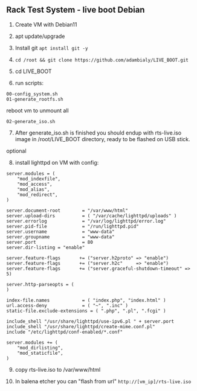 Rack Test System - live boot Debian
-----------------------------------

1. Create VM with Debian11

2. apt update/upgrade

3. Install git ```apt install git -y```

4. ``` cd /root && git clone https://github.com/adambialy/LIVE_BOOT.git ```

5. cd LIVE_BOOT

6. run scripts:

```
00-config_system.sh 
01-generate_rootfs.sh
```
reboot vm to unmount all 
```
02-generate_iso.sh
```

7. After generate_iso.sh is finished you should endup with rts-live.iso image in /root/LIVE_BOOT directory, ready to be flashed on USB stick.

optional

8. install lighttpd on VM with config:

```
server.modules = (
	"mod_indexfile",
	"mod_access",
	"mod_alias",
 	"mod_redirect",
)

server.document-root        = "/var/www/html"
server.upload-dirs          = ( "/var/cache/lighttpd/uploads" )
server.errorlog             = "/var/log/lighttpd/error.log"
server.pid-file             = "/run/lighttpd.pid"
server.username             = "www-data"
server.groupname            = "www-data"
server.port                 = 80
server.dir-listing = "enable"

server.feature-flags       += ("server.h2proto" => "enable")
server.feature-flags       += ("server.h2c"     => "enable")
server.feature-flags       += ("server.graceful-shutdown-timeout" => 5)

server.http-parseopts = (
)

index-file.names            = ( "index.php", "index.html" )
url.access-deny             = ( "~", ".inc" )
static-file.exclude-extensions = ( ".php", ".pl", ".fcgi" )

include_shell "/usr/share/lighttpd/use-ipv6.pl " + server.port
include_shell "/usr/share/lighttpd/create-mime.conf.pl"
include "/etc/lighttpd/conf-enabled/*.conf"

server.modules += (
	"mod_dirlisting",
	"mod_staticfile",
)
```

9. copy rts-live.iso to /var/www/html

10. In balena etcher you can "flash from url" ``` http://[vm_ip]/rts-live.iso ```



